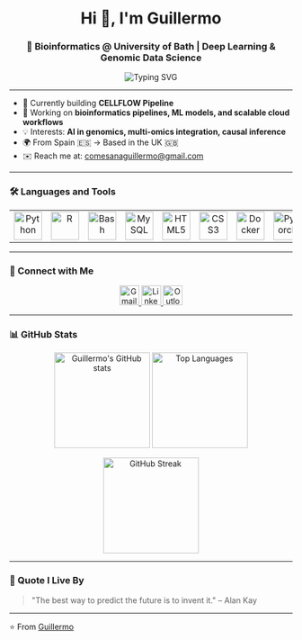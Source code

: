 <h1 align="center">Hi 👋, I'm Guillermo</h1>
<h3 align="center">🧬 Bioinformatics @ University of Bath | Deep Learning & Genomic Data Science</h3>

<p align="center">
  <img src="https://readme-typing-svg.herokuapp.com?font=Fira+Code&size=22&pause=1000&center=true&vCenter=true&width=800&lines=Welcome+to+my+GitHub!;Deep+Learning+%2B+Genomics+%3D+❤️;Always+learning+and+building." alt="Typing SVG" />
</p>

---

- 🌱 Currently building **CELLFLOW Pipeline**
- 🔭 Working on **bioinformatics pipelines, ML models, and scalable cloud workflows**
- 💡 Interests: **AI in genomics, multi-omics integration, causal inference**
- 🌍 From Spain 🇪🇸 → Based in the UK 🇬🇧
- ✉️ Reach me at: comesanaguillermo@gmail.com

---

### 🛠️ Languages and Tools

<table align="center">
  <tr>
    <td align="center"><img src="https://cdn.jsdelivr.net/gh/devicons/devicon/icons/python/python-original.svg" height="50" alt="Python"/></td>
    <td align="center"><img src="https://cdn.jsdelivr.net/gh/devicons/devicon/icons/r/r-original.svg" height="50" alt="R"/></td>
    <td align="center"><img src="https://cdn.jsdelivr.net/gh/devicons/devicon/icons/bash/bash-original.svg" height="50" alt="Bash"/></td>
    <td align="center"><img src="https://cdn.jsdelivr.net/gh/devicons/devicon/icons/mysql/mysql-original.svg" height="50" alt="MySQL"/></td>
    <td align="center"><img src="https://cdn.jsdelivr.net/gh/devicons/devicon/icons/html5/html5-original.svg" height="50" alt="HTML5"/></td>
    <td align="center"><img src="https://cdn.jsdelivr.net/gh/devicons/devicon/icons/css3/css3-original.svg" height="50" alt="CSS3"/></td>
    <td align="center"><img src="https://cdn.jsdelivr.net/gh/devicons/devicon/icons/docker/docker-original.svg" height="50" alt="Docker"/></td>
    <td align="center"><img src="https://cdn.jsdelivr.net/gh/devicons/devicon/icons/pytorch/pytorch-original.svg" height="50" alt="PyTorch"/></td>
    <td align="center"><img src="https://github.com/user-attachments/assets/805532d9-fc8b-446f-aac6-933cc4aa6185" height="50" alt="Nextflow"/></td>
  </tr>
</table>

---

### 🔗 Connect with Me

<p align="center">
  <a href="mailto:comesanaguillermo@gmail.com" target="_blank">
    <img src="https://img.shields.io/static/v1?message=Gmail&logo=gmail&label=&color=D14836&logoColor=white&labelColor=&style=for-the-badge" height="35" alt="Gmail logo" />
  </a>
  <a href="https://www.linkedin.com/in/guillermo-comesaña-cimadevila-0bb1ab166/" target="_blank">
    <img src="https://img.shields.io/static/v1?message=LinkedIn&logo=linkedin&label=&color=0077B5&logoColor=white&labelColor=&style=for-the-badge" height="35" alt="LinkedIn logo" />
  </a>
  <a href="mailto:comesanaguillermo@outlook.com" target="_blank">
    <img src="https://img.shields.io/static/v1?message=Outlook&logo=microsoft-outlook&label=&color=0078D4&logoColor=white&labelColor=&style=for-the-badge" height="35" alt="Outlook logo" />
  </a>
</p>

---

### 📊 GitHub Stats

<p align="center">
  <img src="https://github-readme-stats.vercel.app/api?username=guillermocomesanacimadevila&show_icons=true&theme=tokyonight" alt="Guillermo's GitHub stats" height="170"/>
  <img src="https://github-readme-stats.vercel.app/api/top-langs/?username=guillermocomesanacimadevila&layout=compact&theme=tokyonight" alt="Top Languages" height="170"/>
</p>

<p align="center">
  <img src="https://github-readme-streak-stats.herokuapp.com?user=guillermocomesanacimadevila&theme=tokyonight&date_format=M%20j%5B%2C%20Y%5D" alt="GitHub Streak" height="170"/>
</p>

---

### 🧠 Quote I Live By

> "The best way to predict the future is to invent it." – Alan Kay

---

⭐️ From [Guillermo](https://github.com/guillermocomesanacimadevila)
